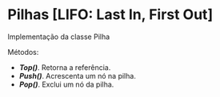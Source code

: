 # Pilhas [LIFO: Last In, First Out]
 Implementação da classe Pilha
 
 Métodos: 
 * _**Top()**_. Retorna a referência.
 * _**Push()**_. Acrescenta um nó na pilha.
 * _**Pop()**_. Exclui um nó da pilha.
